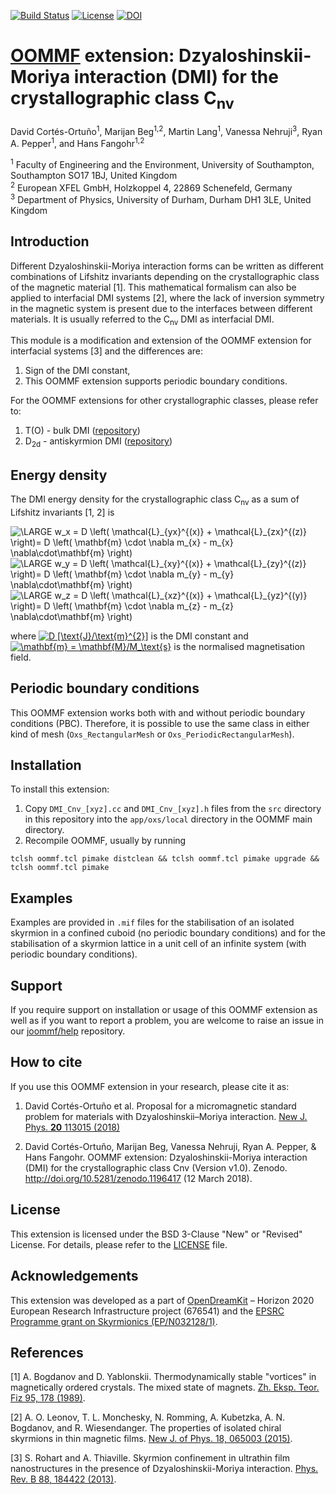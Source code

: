[![Build Status](https://travis-ci.org/joommf/oommf-extension-dmi-cnv.svg?branch=master)](https://travis-ci.org/joommf/oommf-extension-dmi-cnv)
[![License](https://img.shields.io/badge/License-BSD%203--Clause-blue.svg)](https://opensource.org/licenses/BSD-3-Clause)
[![DOI](https://zenodo.org/badge/DOI/10.5281/zenodo.1196417.svg)](https://doi.org/10.5281/zenodo.1196417)

# [OOMMF](https://math.nist.gov/oommf/) extension: Dzyaloshinskii-Moriya interaction (DMI) for the crystallographic class C<sub>nv</sub>

David Cortés-Ortuño<sup>1</sup>, Marijan Beg<sup>1,2</sup>, Martin Lang<sup>1</sup>, Vanessa Nehruji<sup>3</sup>, Ryan A. Pepper<sup>1</sup>, and Hans Fangohr<sup>1,2</sup>

<sup>1</sup> Faculty of Engineering and the Environment, University of Southampton, Southampton SO17 1BJ, United Kingdom  
<sup>2</sup> European XFEL GmbH, Holzkoppel 4, 22869 Schenefeld, Germany  
<sup>3</sup> Department of Physics, University of Durham, Durham DH1 3LE, United Kingdom

## Introduction

Different Dzyaloshinskii-Moriya interaction forms can be written as different combinations of Lifshitz invariants depending on the crystallographic class of the magnetic material [1]. This mathematical formalism can also be applied to interfacial DMI systems [2], where the lack of inversion symmetry in the magnetic system is present due to the interfaces between different materials. It is usually referred to the C<sub>nv</sub> DMI as interfacial DMI.

This module is a modification and extension of the OOMMF extension for interfacial systems [3] and the differences are:

1. Sign of the DMI constant,
2. This OOMMF extension supports periodic boundary conditions.

For the OOMMF extensions for other crystallographic classes, please refer to:

1. T(O) - bulk DMI ([repository](https://github.com/joommf/oommf-extension-dmi-t))
2. D<sub>2d</sub> - antiskyrmion DMI ([repository](https://github.com/joommf/oommf-extension-dmi-d2d))

## Energy density

The DMI energy density for the crystallographic class C<sub>nv</sub> as a sum of Lifshitz invariants [1, 2] is

<a bhref="https://www.codecogs.com/eqnedit.php?latex=\LARGE&space;w_x&space;=&space;D&space;\left(&space;\mathcal{L}_{yx}^{(y)}&space;&plus;&space;\mathcal{L}_{zx}^{(z)}&space;\right)=&space;D&space;\left(&space;\mathbf{m}&space;\cdot&space;\nabla&space;m_{x}&space;-&space;m_{x}&space;\nabla\cdot\mathbf{m}&space;\right)" target="_blank"><img src="https://latex.codecogs.com/gif.latex?\LARGE&space;w_x&space;=&space;D&space;\left(&space;\mathcal{L}_{yx}^{(y)}&space;&plus;&space;\mathcal{L}_{zx}^{(z)}&space;\right)=&space;D&space;\left(&space;\mathbf{m}&space;\cdot&space;\nabla&space;m_{x}&space;-&space;m_{x}&space;\nabla\cdot\mathbf{m}&space;\right)" title="\LARGE w_x = D \left( \mathcal{L}_{yx}^{(x)} + \mathcal{L}_{zx}^{(z)} \right)= D \left( \mathbf{m} \cdot \nabla m_{x} - m_{x} \nabla\cdot\mathbf{m} \right)" /></a>
<a bhref="https://www.codecogs.com/eqnedit.php?latex=\LARGE&space;w_y&space;=&space;D&space;\left(&space;\mathcal{L}_{xy}^{(x)}&space;&plus;&space;\mathcal{L}_{zy}^{(z)}&space;\right)=&space;D&space;\left(&space;\mathbf{m}&space;\cdot&space;\nabla&space;m_{y}&space;-&space;m_{y}&space;\nabla\cdot\mathbf{m}&space;\right)" target="_blank"><img src="https://latex.codecogs.com/gif.latex?\LARGE&space;w_y&space;=&space;D&space;\left(&space;\mathcal{L}_{xy}^{(x)}&space;&plus;&space;\mathcal{L}_{zy}^{(z)}&space;\right)=&space;D&space;\left(&space;\mathbf{m}&space;\cdot&space;\nabla&space;m_{y}&space;-&space;m_{y}&space;\nabla\cdot\mathbf{m}&space;\right)" title="\LARGE w_y = D \left( \mathcal{L}_{xy}^{(x)} + \mathcal{L}_{zy}^{(z)} \right)= D \left( \mathbf{m} \cdot \nabla m_{y} - m_{y} \nabla\cdot\mathbf{m} \right)" /></a>
<a bhref="https://www.codecogs.com/eqnedit.php?latex=\LARGE&space;w_z&space;=&space;D&space;\left(&space;\mathcal{L}_{xz}^{(x)}&space;&plus;&space;\mathcal{L}_{yz}^{(y)}&space;\right)=&space;D&space;\left(&space;\mathbf{m}&space;\cdot&space;\nabla&space;m_{z}&space;-&space;m_{z}&space;\nabla\cdot\mathbf{m}&space;\right)" target="_blank"><img src="https://latex.codecogs.com/gif.latex?\LARGE&space;w_z&space;=&space;D&space;\left(&space;\mathcal{L}_{xz}^{(x)}&space;&plus;&space;\mathcal{L}_{yz}^{(y)}&space;\right)=&space;D&space;\left(&space;\mathbf{m}&space;\cdot&space;\nabla&space;m_{z}&space;-&space;m_{z}&space;\nabla\cdot\mathbf{m}&space;\right)" title="\LARGE w_z = D \left( \mathcal{L}_{xz}^{(x)} + \mathcal{L}_{yz}^{(y)} \right)= D \left( \mathbf{m} \cdot \nabla m_{z} - m_{z} \nabla\cdot\mathbf{m} \right)" /></a>

where <a href="https://www.codecogs.com/eqnedit.php?latex=D&space;[\text{J}/\text{m}^{2}]" target="_blank"><img src="https://latex.codecogs.com/gif.latex?D&space;[\text{J}/\text{m}^{2}]" title="D [\text{J}/\text{m}^{2}]" /></a> is the DMI constant and <a href="https://www.codecogs.com/eqnedit.php?latex=\mathbf{m}&space;=&space;\mathbf{M}/M_\text{s}" target="_blank"><img src="https://latex.codecogs.com/gif.latex?\mathbf{m}&space;=&space;\mathbf{M}/M_\text{s}" title="\mathbf{m} = \mathbf{M}/M_\text{s}" /></a> is the normalised magnetisation field.

## Periodic boundary conditions

This OOMMF extension works both with and without periodic boundary conditions (PBC). Therefore, it is possible to use the same class in either kind of mesh (`Oxs_RectangularMesh` or `Oxs_PeriodicRectangularMesh`).

## Installation

To install this extension:
1. Copy `DMI_Cnv_[xyz].cc` and `DMI_Cnv_[xyz].h` files from the `src` directory in this repository into the `app/oxs/local` directory in the OOMMF main directory.
2. Recompile OOMMF, usually by running
```
tclsh oommf.tcl pimake distclean && tclsh oommf.tcl pimake upgrade && tclsh oommf.tcl pimake
```

## Examples

Examples are provided in `.mif` files for the stabilisation of an isolated skyrmion in a confined cuboid (no periodic boundary conditions) and for the stabilisation of a skyrmion lattice in a unit cell of an infinite system (with periodic boundary conditions).

## Support

If you require support on installation or usage of this OOMMF extension as well as if you want to report a problem, you are welcome to raise an issue in our [joommf/help](https://github.com/joommf/help) repository.

## How to cite

If you use this OOMMF extension in your research, please cite it as:

1. David Cortés-Ortuño et al. Proposal for a micromagnetic standard problem for materials with Dzyaloshinskii–Moriya interaction. [New J. Phys. **20** 113015 (2018)](https://doi.org/10.1088/1367-2630/aaea1c)

2. David Cortés-Ortuño, Marijan Beg, Vanessa Nehruji, Ryan A. Pepper, & Hans Fangohr. OOMMF extension: Dzyaloshinskii-Moriya interaction (DMI) for the crystallographic class Cnv (Version v1.0). Zenodo. http://doi.org/10.5281/zenodo.1196417 (12 March 2018).

## License

This extension is licensed under the BSD 3-Clause "New" or "Revised" License. For details, please refer to the [LICENSE](LICENSE) file.

## Acknowledgements

This extension was developed as a part of [OpenDreamKit](http://opendreamkit.org/) – Horizon 2020 European Research Infrastructure project (676541) and the [EPSRC Programme grant on Skyrmionics (EP/N032128/1)](https://www.skyrmions.ac.uk/).

## References

[1] A. Bogdanov and D. Yablonskii. Thermodynamically stable "vortices" in magnetically ordered crystals. The mixed state of magnets. [Zh. Eksp. Teor. Fiz 95, 178 (1989)](http://www.jetp.ac.ru/cgi-bin/e/index/e/68/1/p101?a=list).

[2] A. O. Leonov, T. L. Monchesky, N. Romming, A. Kubetzka, A. N. Bogdanov, and R. Wiesendanger. The properties of isolated chiral skyrmions in thin magnetic films. [New J. of Phys. 18, 065003 (2015)](http://iopscience.iop.org/article/10.1088/1367-2630/18/6/065003/meta).

[3] S. Rohart and A. Thiaville. Skyrmion confinement in ultrathin film nanostructures in the presence of Dzyaloshinskii-Moriya interaction. [Phys. Rev. B 88, 184422 (2013)](http://journals.aps.org/prb/abstract/10.1103/PhysRevB.88.184422).
